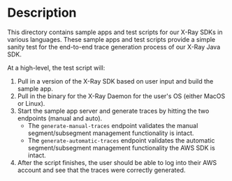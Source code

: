 # Description
This directory contains sample apps and test scripts for our X-Ray SDKs in various languages.
These sample apps and test scripts provide a simple sanity test for the end-to-end trace generation process of our X-Ray Java SDK.

At a high-level, the test script will:
1. Pull in a version of the X-Ray SDK based on user input and build the sample app.
2. Pull in the binary for the X-Ray Daemon for the user's OS (either MacOS or Linux).
3. Start the sample app server and generate traces by hitting the two endpoints (manual and auto).
    - The `generate-manual-traces` endpoint validates the manual segment/subsegment management functionality is intact.
    - The `generate-automatic-traces` endpoint validates the automatic segment/subsegment management functionality the AWS SDK is intact.
4. After the script finishes, the user should be able to log into their AWS account and see that the traces 
   were correctly generated.
